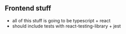 ## Frontend stuff

- all of this stuff is going to be typescript + react
- should include tests with react-testing-library + jest
